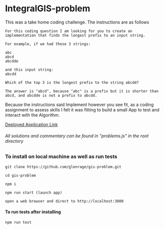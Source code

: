 # IntegralGIS-problem

This was a take home coding challenge. The instructions are as follows

```
For this coding question I am looking for you to create an implementation that finds the longest prefix to an input string.

For example, if we had these 3 strings:

abc
abcd
abcdde

and this input string:
abcdd

Which of the top 3 is the longest prefix to the string abcdd?

The answer is "abcd", because "abc" is a prefix but it is shorter than abcd, and abcdde is not a prefix to abcdd.
```

Because the instructions said Implement however you see fit, as a coding assignment to assess skills I felt it was fitting to build a small App to test and interact with the Algorithm.

[Deployed Application Link](https://peaceful-chamber-36077.herokuapp.com/)

###### All solutions and commentary can be found in "problems.js" in the root directory

### To install on local machine as well as run tests

```
git clone https://github.com/glenrage/gis-problem.git

cd gis-problem

npm i

npm run start (launch app)

open a web browser and direct to http://localhost:3000
```

#### To run tests after installing

```
npm run test
```
